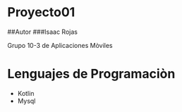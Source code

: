 # Proyecto01

##Autor
###Isaac Rojas

Grupo 10-3 de Aplicaciones Mòviles

# Lenguajes de Programaciòn
- Kotlin
- Mysql